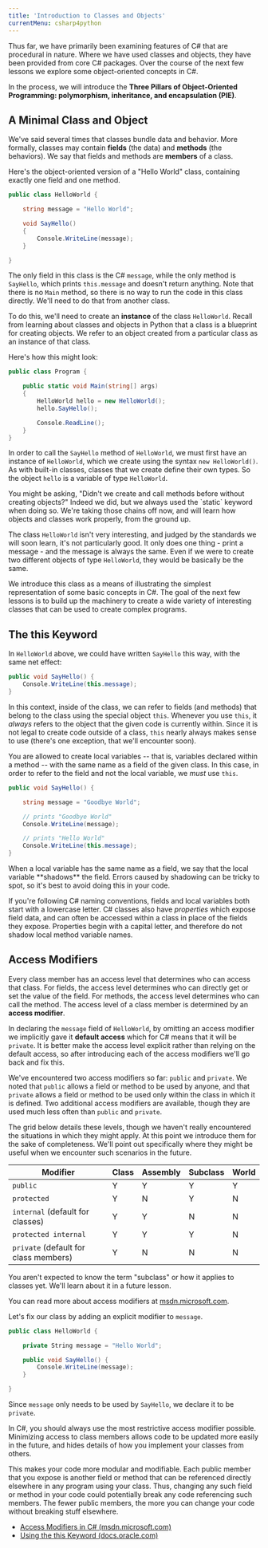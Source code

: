```yaml
---
title: 'Introduction to Classes and Objects'
currentMenu: csharp4python
---
```


Thus far, we have primarily been examining features of C# that are procedural in nature. Where we have used classes and objects, they have been provided from core C# packages. Over the course of the next few lessons we explore some object-oriented concepts in C#.

In the process, we will introduce the **Three Pillars of Object-Oriented Programming: polymorphism, inheritance, and encapsulation (PIE)**.

## A Minimal Class and Object

We've said several times that classes bundle data and behavior. More formally, classes may contain **fields** (the data) and **methods** (the behaviors). We say that fields and methods are **members** of a class.

Here's the object-oriented version of a "Hello World" class, containing exactly one field and one method.

```csharp
public class HelloWorld {

    string message = "Hello World";

    void SayHello()
    {
        Console.WriteLine(message);
    }

}
```

The only field in this class is the C# `message`, while the only method is `SayHello`, which prints `this.message` and doesn't return anything. Note that there is no `Main` method, so there is no way to run the code in this class directly. We'll need to do that from another class.

To do this, we'll need to create an **instance** of the class `HelloWorld`. Recall from learning about classes and objects in Python that a class is a blueprint for creating objects. We refer to an object created from a particular class as an instance of that class.

Here's how this might look:

```csharp
public class Program {

    public static void Main(string[] args)
    {
        HelloWorld hello = new HelloWorld();
        hello.SayHello();

        Console.ReadLine();
    }
}
```

In order to call the `SayHello` method of `HelloWorld`, we must first have an instance of `HelloWorld`, which we create using the syntax `new HelloWorld()`. As with built-in classes, classes that we create define their own types. So the object `hello` is a variable of type `HelloWorld`.

<aside class="aside-note" markdown="1">
You might be asking, "Didn't we create and call methods before without creating objects?" Indeed we did, but we always used the `static` keyword when doing so. We're taking those chains off now, and will learn how objects and classes work properly, from the ground up.
</aside>

The class `HelloWorld` isn't very interesting, and judged by the standards we will soon learn, it's not particularly good. It only does one thing - print a message - and the message is always the same. Even if we were to create two different objects of type `HelloWorld`, they would be basically be the same.

We introduce this class as a means of illustrating the simplest representation of some basic concepts in C#. The goal of the next few lessons is to build up the machinery to create a wide variety of interesting classes that can be used to create complex programs.

## The this Keyword

In `HelloWorld` above, we could have written `SayHello` this way, with the same net effect:

```csharp
public void SayHello() {
    Console.WriteLine(this.message);
}
```

In this context, inside of the class, we can refer to fields (and methods) that belong to the class using the special object `this`. Whenever you use `this`, it *always* refers to the object that the given code is currently within. Since it is not legal to create code outside of a class, `this` nearly always makes sense to use (there's one exception, that we'll encounter soon).

You are allowed to create local variables -- that is, variables declared within a method -- with the same name as a field of the given class. In this case, in order to refer to the field and not the local variable, we *must* use `this`.

```csharp
public void SayHello() {

    string message = "Goodbye World";

    // prints "Goodbye World"
    Console.WriteLine(message);

    // prints "Hello World"
    Console.WriteLine(this.message);
}
```

<aside class="aside-pro-tip" markdown="1">
When a local variable has the same name as a field, we say that the local variable **shadows** the field. Errors caused by shadowing can be tricky to spot, so it's best to avoid doing this in your code.

If you're following C# naming conventions, fields and local variables both start with a lowercase letter. C# classes also have *properties* which expose field data, and can often be accessed within a class in place of the fields they expose. Properties begin with a capital letter, and therefore do not shadow local method variable names.
</aside>

## Access Modifiers

Every class member has an access level that determines who can access that class. For fields, the access level determines who can directly get or set the value of the field. For methods, the access level determines who can call the method. The access level of a class member is determined by an **access modifier**.

In declaring the `message` field of `HelloWorld`, by omitting an access modifier we implicitly gave it **default access** which for C# means that it will be `private`. It is better make the access level explicit rather than relying on the default access, so after introducing each of the access modifiers we'll go back and fix this.

We've encountered two access modifiers so far: `public` and `private`. We noted that `public` allows a field or method to be used by anyone, and that `private` allows a field or method to be used only within the class in which it is defined. Two additional access modifiers are available, though they are used much less often than `public` and `private`.

The grid below details these levels, though we haven't really encountered the situations in which they might apply. At this point we introduce them for the sake of completeness. We'll point out specifically where they might be useful when we encounter such scenarios in the future.

Modifier | Class | Assembly | Subclass | World
---------|-------|---------|----------|-------|
`public` | Y | Y | Y | Y
`protected` | Y | N | Y | N
`internal` (default for classes) | Y | Y | N | N
`protected internal` | Y | Y | Y | N
`private` (default for class members) | Y | N | N | N

<aside class="aside-note" markdown="1">
You aren't expected to know the term "subclass" or how it applies to classes yet. We'll learn about it in a future lesson.
</aside>

You can read more about access modifiers at [msdn.microsoft.com][access-modifiers].

Let's fix our class by adding an explicit modifier to `message`.

```csharp
public class HelloWorld {

    private String message = "Hello World";

    public void SayHello() {
        Console.WriteLine(message);
    }

}
```

Since `message` only needs to be used by `SayHello`, we declare it to be `private`.

<aside class="aside-pro-tip" markdown="1">
In C#, you should always use the most restrictive access modifier possible. Minimizing access to class members allows code to be updated more easily in the future, and hides details of how you implement your classes from others.

This makes your code more modular and modifiable. Each public member that you expose is another field or method that can be referenced directly elsewhere in any program using your class. Thus, changing any such field or method in your code could potentially break any code referencing such members. The fewer public members, the more you can change your code without breaking stuff elsewhere.
</aside>

- [Access Modifiers in C# (msdn.microsoft.com)][access-modifiers]
- [Using the this Keyword (docs.oracle.com)](https://docs.oracle.com/csharpse/tutorial/csharp/csharpOO/thiskey.html)


[access-modifiers]: https://msdn.microsoft.com/en-us/library/ms173121.aspx
